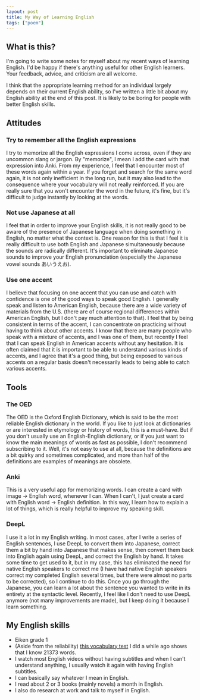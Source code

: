 ```yaml
---
layout: post
title: My Way of Learning English
tags: ["poem"]
---
```


## What is this?
I'm going to write some notes for myself about my recent ways of learning English.
I'd be happy if there's anything useful for other English learners. Your feedback, advice, and criticism are all welcome.

I think that the appropriate learning method for an individual largely depends on their current English ability, so I've written a little bit about my English ability at the end of this post.
It is likely to be boring for people with better English skills.


## Attitudes
### Try to remember all the English expressions
I try to memorize all the English expressions I come across, even if they are uncommon slang or jargon.
By "memorize", I mean I add the card with that expression into Anki.
From my experience, I feel that I encounter most of these words again within a year.
If you forget and search for the same word again, it is not only inefficient in the long run, but it may also lead to the consequence where your vocabulary will not really reinforced.
If you are really sure that you won't encounter the word in the future, it's fine, but it's difficult to judge instantly by looking at the words.

### Not use Japanese at all
I feel that in order to improve your English skills, it is not really good to be aware of the presence of Japanese language when doing something in English, no matter what the context is.
One reason for this is that I feel it is really difficult to use both English and Japanese simultaneously because the sounds are radically different.
It's important to eliminate Japanese sounds to improve your English pronunciation (especially the Japanese vowel sounds あいうえお).

### Use one accent
I believe that focusing on one accent that you can use and catch with confidence is one of the good ways to speak good English.
I generally speak and listen to American English, because there are a wide variety of materials from the U.S. (there are of course regional differences within American English, but I don't pay much attention to that).
I feel that by being consistent in terms of the accent, I can concentrate on practicing without having to think about other accents.
I know that there are many people who speak with a mixture of accents, and I was one of them, but recently I feel that I can speak English in American accents without any hesitation.
It is often claimed that it is important to be able to understand various kinds of accents, and I agree that it's a good thing, but being exposed to various accents on a regular basis doesn't necessarily leads to being able to catch various accents.

## Tools
### The OED
The OED is the Oxford English Dictionary, which is said to be the most reliable English dictionary in the world.
If you like to just look at dictionaries or are interested in etymology or history of words, this is a must-have.
But if you don't usually use an English-English dictionary, or if you just want to know the main meanings of words as fast as possible, I don't recommend subscribing to it.
Well, it's not easy to use at all, because the definitions are a bit quirky and sometimes complicated, and more than half of the definitions are examples of meanings are obsolete.

### Anki
This is a very useful app for memorizing words.
I can create a card with image -> English word, whenever I can.
When I can't, I just create a card with English word -> English definition.
In this way, I learn how to explain a lot of things, which is really helpful to improve my speaking skill.

### DeepL
I use it a lot in my English writing.
In most cases, after I write a series of English sentences, I use DeepL to convert them into Japanese, correct them a bit by hand into Japanese that makes sense, then convert them back into English again using DeepL, and correct the English by hand.
It takes some time to get used to it, but in my case, this has eliminated the need for native English speakers to correct me (I have had native English speakers correct my completed English several times, but there were almost no parts to be corrected), so I continue to do this.
Once you go through the Japanese, you can learn a lot about the sentence you wanted to write in its entirety at the syntactic level.
Recently, I feel like I don't need to use DeepL anymore (not many improvements are made), but I keep doing it because I learn something.

## My English skills
- Eiken grade 1
- (Aside from the reliability) [this vocabulary test](https://www.arealme.com/vocabulary-size-test/en/) I did a while ago shows that I know 21373 words.
- I watch most English videos without having subtitles and when I can't understand anything, I usually watch it again with having English subtitles.
- I can basically say whatever I mean in English.
- I read about 2 or 3 books (mainly novels) a month in English.
- I also do research at work and talk to myself in English.
